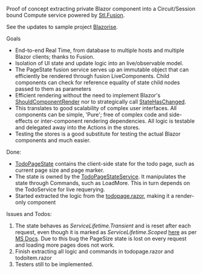 Proof of concept extracting private Blazor component into a Circuit/Session bound Compute service powered by [Stl.Fusion](https://github.com/servicetitan/Stl.Fusion).

See the updates to sample project [Blazorise](https://github.com/riesvriend/Stl.Fusion.PageStateService/tree/master/samples/Blazorise). 

Goals
* End-to-end Real Time, from database to multiple hosts and multiple Blazor clients; thanks to Fusion.
* Isolation of UI state and update logic into an live/observable model. 
* The PageState fusion service serves up an immutable object that can efficiently be rendered through fusion LiveComponents. Child components can check for reference equality of state child nodes passed to them as parameters
* Efficient rendering without the need to implement Blazor's [ShouldComponentRender](https://docs.microsoft.com/en-us/aspnet/core/blazor/components/rendering?view=aspnetcore-5.0) nor to strategically call [StateHasChanged](https://docs.microsoft.com/en-us/aspnet/core/blazor/components/rendering?view=aspnetcore-5.0).
* This translates to good scalability of complex user interfaces. All components can be simple, 'Pure'; free of complex code and side-effects or inter-component rendering dependencies. All logic is testable and delegated away into the Actions in the stores.
* Testing the stores is a good substitute for testing the actual Blazor components and much easier.
  
Done:
* [TodoPageState](https://github.com/riesvriend/Stl.Fusion.PageStateService/blob/master/samples/Blazorise/UI/Services/ITodoPageStateService.cs) contains the client-side state for the todo page, such as current page size and page marker. 
* The state is owned by the [TodoPageStateService](https://github.com/riesvriend/Stl.Fusion.PageStateService/blob/21fb94ccf5fd39b6bfe361217607a1dc9b630922/samples/Blazorise/UI/Services/TodoPageStateService.cs#L24). It manipulates the state through Commands, such as LoadMore. This in turn depends on the TodoService for live requerying.
 * Started extracted the logic from the [todopage.razor](https://github.com/riesvriend/Stl.Fusion.PageStateService/blob/master/samples/Blazorise/UI/Pages/TodoPage.razor), making it a render-only component

 Issues and Todos:
 1. The state behaves as *ServiceLifetime.Transient* and is reset after each request, even though it is marked as *ServiceLifetime.Scoped* [here](https://github.com/riesvriend/Stl.Fusion.PageStateService/blob/21fb94ccf5fd39b6bfe361217607a1dc9b630922/samples/Blazorise/UI/Services/TodoPageStateService.cs#L24) as per [MS Docs](https://docs.microsoft.com/en-us/aspnet/core/blazor/state-management?view=aspnetcore-5.0&pivots=webassembly). Due to this bug the PageSize state is lost on every request and loading more pages does not work.
 2. Finish extracting all logic and commands in todopage.razor and todoitem.razor
 2. Testers still to be implemented.
 
